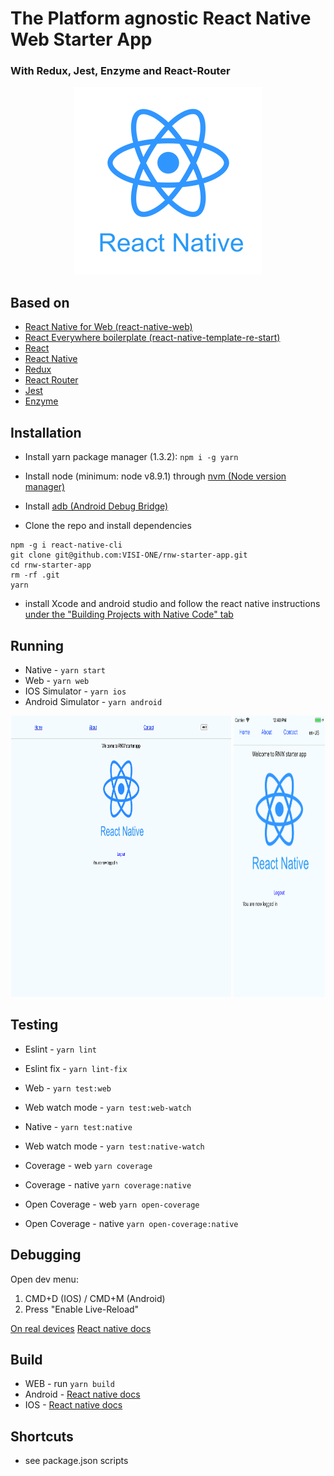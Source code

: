 # The Platform agnostic React Native Web Starter App
### With Redux, Jest, Enzyme and React-Router

<p align="center">
<img src="https://raw.githubusercontent.com/VISI-ONE/rnw-starter-app/master/src/assets/logo.png">
</p>

## Based on
- [React Native for Web (react-native-web)](https://github.com/necolas/react-native-web)
- [React Everywhere boilerplate (react-native-template-re-start)](https://github.com/react-everywhere/re-start)
- [React](https://reactjs.org/)
- [React Native](http://facebook.github.io/react-native/)
- [Redux](https://redux.js.org/)
- [React Router](https://reacttraining.com/react-router/native/)
- [Jest](https://facebook.github.io/jest/)
- [Enzyme](http://airbnb.io/enzyme/)

## Installation

- Install yarn package manager (1.3.2): `npm i -g yarn`
- Install node (minimum: node v8.9.1) through [nvm (Node version manager)](https://github.com/creationix/nvm)
- Install [adb (Android Debug Bridge)](https://developer.android.com/studio/releases/platform-tools.html)


- Clone the repo and install dependencies
```
npm -g i react-native-cli
git clone git@github.com:VISI-ONE/rnw-starter-app.git
cd rnw-starter-app
rm -rf .git
yarn
```

- install Xcode and android studio and follow the react native instructions [under the "Building Projects with Native Code" tab](http://facebook.github.io/react-native/docs/getting-started.html)

## Running

- Native - `yarn start`
- Web - `yarn web`
- IOS Simulator - `yarn ios`
- Android Simulator - `yarn android`

<p align="center">
<img src="https://raw.githubusercontent.com/VISI-ONE/rnw-starter-app/master/src/assets/desktop.png" height="450"  width="70%">
<img src="https://raw.githubusercontent.com/VISI-ONE/rnw-starter-app/master/src/assets/ios.png" height="450"  width="29%">
</p>

## Testing

- Eslint - `yarn lint`
- Eslint fix - `yarn lint-fix`
- Web - `yarn test:web`

- Web watch mode - `yarn test:web-watch`

- Native - `yarn test:native`

- Web watch mode - `yarn test:native-watch`

- Coverage - web `yarn coverage`
- Coverage - native `yarn coverage:native`
- Open Coverage - web `yarn open-coverage`
- Open Coverage - native `yarn open-coverage:native`

## Debugging

Open dev menu:
1. CMD+D (IOS) / CMD+M (Android)
2. Press "Enable Live-Reload"

[On real devices](http://facebook.github.io/react-native/releases/0.49/docs/running-on-device.html)
[React native docs](http://facebook.github.io/react-native/docs/debugging.html)


## Build
- WEB - run `yarn build`
- Android - [React native docs](http://facebook.github.io/react-native/releases/0.49/docs/signed-apk-android.html)
- IOS - [React native docs](http://facebook.github.io/react-native/releases/0.49/docs/running-on-device.html#building-your-app-for-production)


## Shortcuts
- see package.json scripts

